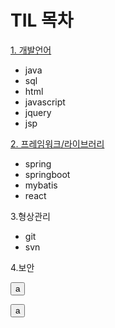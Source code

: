 # TIL 목차

[1. 개발언어](https://github.com/KimJinoook/Kimjinoook.github.io/blob/main/todayLearn/1.lang.md)   
  - java
  - sql
  - html
  - javascript
  - jquery
  - jsp   


[2. 프레임워크/라이브러리](https://github.com/KimJinoook/Kimjinoook.github.io/blob/main/todayLearn/2.framework.md)  
  - spring
  - springboot
  - mybatis   
  - react   


3.형상관리  
  - git
  - svn   


4.보안

<html>
  <body>
    <button>a</button>
<script>
alert('a');
</script>
  </body>
</html>

 <button> a </button>
 
